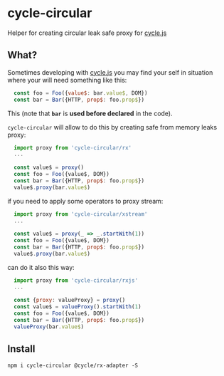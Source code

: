# cycle-circular

Helper for creating circular leak safe proxy for [cycle.js](http://cycle.js.org)

## What?

Sometimes developing with [cycle.js](https://github.com/cyclejs/core) you may find your self in situation
where your will need something like this:
```js
  const foo = Foo({value$: bar.value$, DOM})
  const bar = Bar({HTTP, prop$: foo.prop$})
```
This (note that **`bar`** is **used before declared** in the code).

`cycle-circular` will allow to do this by creating 
safe from memory leaks proxy: 

```js
  import proxy from 'cycle-circular/rx'  
  ...
  
  const value$ = proxy()   
  const foo = Foo({value$, DOM})
  const bar = Bar({HTTP, prop$: foo.prop$})
  value$.proxy(bar.value$)
```

if you need to apply some operators to proxy stream:
```js
  import proxy from 'cycle-circular/xstream'  
  ...
  
  const value$ = proxy(_ => _.startWith(1))   
  const foo = Foo({value$, DOM})
  const bar = Bar({HTTP, prop$: foo.prop$})
  value$.proxy(bar.value$)
```

can do it also this way:
```js
  import proxy from 'cycle-circular/rxjs'  
  ...
  
  const {proxy: valueProxy} = proxy()
  const value$ = valueProxy().startWith(1)
  const foo = Foo({value$, DOM})
  const bar = Bar({HTTP, prop$: foo.prop$})
  valueProxy(bar.value$)
```

## Install
```
npm i cycle-circular @cycle/rx-adapter -S
```